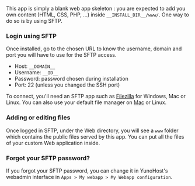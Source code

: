 This app is simply a blank web app skeleton : you are expected to add you own content (HTML, CSS, PHP, ...) inside `__INSTALL_DIR__/www/`. One way to do so is by using SFTP.

### Login using SFTP

Once installed, go to the chosen URL to know the username, domain and port you will have to use for the SFTP access. 

- Host: `__DOMAIN__`
- Username: `__ID__`
- Password: password chosen during installation
- Port: 22 (unless you changed the SSH port)

To connect, you'll need an SFTP app such as [Filezilla](https://filezilla-project.org/) for Windows, Mac or Linux. You can also use your default file manager on [Mac](https://support.apple.com/guide/mac-help/connect-mac-shared-computers-servers-mchlp1140/mac) or Linux.

### Adding or editing files

Once logged in SFTP, under the Web directory, you will see a `www` folder which contains the public files served by this app. You can put all the files of your custom Web application inside.

### Forgot your SFTP password?

If you forgot your SFTP password, you can change it in YunoHost's webadmin interface in `Apps > My webapp > My Webapp configuration`.
